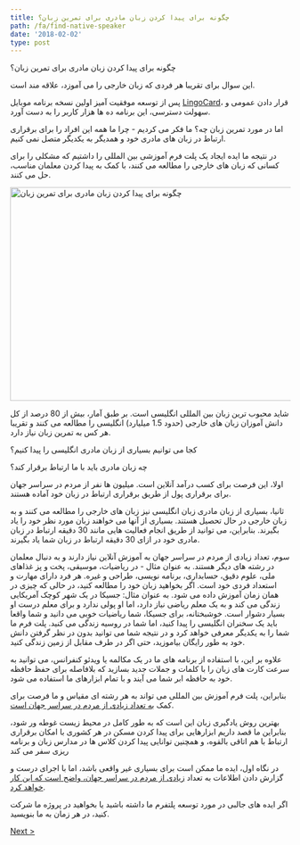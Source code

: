 ```yaml
---
title: چگونه برای پیدا کردن زبان مادری برای تمرین زبان؟
path: /fa/find-native-speaker
date: '2018-02-02'
type: post
---
```


چگونه برای پیدا کردن زبان مادری برای تمرین زبان؟

این سوال برای تقریبا هر فردی که زبان خارجی را می آموزد، علاقه مند است.

پس از توسعه موفقیت آمیز اولین نسخه برنامه موبایل <a href="https://lingocard.com" target="_blank" rel="noopener">LingoCard</a>، قرار دادن عمومی و سهولت دسترسی، این برنامه ده ها هزار کاربر را به دست آورد.

اما در مورد تمرین زبان چه؟ ما فکر می کردیم - چرا ما همه این افراد را برای برقراری ارتباط در زبان های مادری خود و همدیگر به یکدیگر متصل نمی کنیم.

در نتیجه ما ایده ایجاد یک پلت فرم آموزشی بین المللی را داشتیم که مشکلی را برای کسانی که زبان های خارجی را مطالعه می کنند، با کمک به پیدا کردن معلمان مناسب، حل می کنند.

<img class="aligncenter wp-image-78 size-full" src="../images/platform/social-network.jpg" alt="چگونه برای پیدا کردن زبان مادری برای تمرین زبان" width="628" height="383" />

شاید محبوب ترین زبان بین المللی انگلیسی است. بر طبق آمار، بیش از 80 درصد از کل دانش آموزان زبان های خارجی (حدود 1.5 میلیارد) انگلیسی را مطالعه می کنند و تقریبا هر کس به تمرین زبان نیاز دارد.

کجا می توانیم بسیاری از زبان مادری انگلیسی را پیدا کنیم؟

چه زبان مادری باید با ما ارتباط برقرار کند؟

اولا، این فرصت برای کسب درآمد آنلاین است. میلیون ها نفر از مردم در سراسر جهان برای برقراری پول از طریق برقراری ارتباط در زبان خود آماده هستند.

ثانیا، بسیاری از زبان مادری زبان انگلیسی نیز زبان های خارجی را مطالعه می کنند و به زبان خارجی در حال تحصیل هستند. بسیاری از آنها می خواهند زبان مورد نظر خود را یاد بگیرند. بنابراین، می توانید از طریق انجام فعالیت هایی مانند 30 دقیقه ارتباط در زبان مادری خود در ازای 30 دقیقه ارتباط در زبان شما یاد بگیرند.

سوم، تعداد زیادی از مردم در سراسر جهان به آموزش آنلاین نیاز دارند و به دنبال معلمان در رشته های دیگر هستند. به عنوان مثال - در ریاضیات، موسیقی، پخت و پز غذاهای ملی، علوم دقیق، حسابداری، برنامه نویسی، طراحی و غیره. هر فرد دارای مهارت و استعداد فردی خود است. اگر بخواهید زبان خود را مطالعه کنید، در حالی که چیزی در همان زمان آموزش داده می شود. به عنوان مثال: جسیکا در یک شهر کوچک آمریکایی زندگی می کند و به یک معلم ریاضی نیاز دارد، اما او پولی ندارد و برای معلم درست او بسیار دشوار است. خوشبختانه، برای جسیکا، شما ریاضیات خوبی می دانید و شما واقعا باید یک سخنران انگلیسی را پیدا کنید، اما شما در روسیه زندگی می کنید. پلت فرم ما شما را به یکدیگر معرفی خواهد کرد و در نتیجه شما می توانید بدون در نظر گرفتن دانش خود به طور رایگان بیاموزید، حتی اگر در طرف مقابل از زمین زندگی کنید.

علاوه بر این، با استفاده از برنامه های ما در یک مکالمه یا ویدئو کنفرانس، می توانید به سرعت کارت های زبان را با کلمات و جملات جدید بسازید که بلافاصله برای حفظ حافظه خود به حافظه ابر شما می آیند و با تمام ابزارهای ما استفاده می شود.

بنابراین، پلت فرم آموزش بین المللی می تواند به هر رشته ای مقیاس و ما فرصت برای کمک <a href="https://lingocard.com" target="_blank" rel="noopener">به تعداد زیادی از مردم در سراسر جهان است</a>.

بهترین روش یادگیری زبان این است که به طور کامل در محیط زیست غوطه ور شود، بنابراین ما قصد داریم ابزارهایی برای پیدا کردن مسکن در هر کشوری با امکان برقراری ارتباط با هم اتاقی بالقوه، و همچنین توانایی پیدا کردن کلاس ها در مدارس زبان و برنامه ریزی سفر می کند

در نگاه اول، ایده ما ممکن است برای بسیاری غیر واقعی باشد، اما با اجرای درست و گزارش دادن اطلاعات به تعداد <a href="/fa/?lang=fa">زیادی از مردم در سراسر جهان، واضح است که این کار خواهد کرد</a>.

اگر ایده های جالبی در مورد توسعه پلتفرم ما داشته باشید یا بخواهید در پروژه ما شرکت کنید، در هر زمان به ما بنویسید.

<a href="/fa/learn-english-fast">Next ></a>